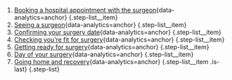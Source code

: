 1. [Booking a hospital appointment with the surgeon](#1-booking-a-hospital-appointment-with-the-surgeon){data-analytics=anchor} {.step-list__item}
1. [Seeing a surgeon](#2-seeing-a-surgeon){data-analytics=anchor} {.step-list__item}
1. [Confirming your surgery date](#3-confirming-your-surgery-date){data-analytics=anchor} {.step-list__item}
1. [Checking you’re fit for surgery](#4-checking-youre-fit-for-surgery){data-analytics=anchor} {.step-list__item}
1. [Getting ready for surgery](#5-getting-ready-for-surgery){data-analytics=anchor} {.step-list__item}
1. [Day of your surgery](#6-day-of-your-surgery){data-analytics=anchor} {.step-list__item}
1. [Going home and recovery](#7-going-home-and-recovery){data-analytics=anchor} {.step-list__item .is-last}
{.step-list}
